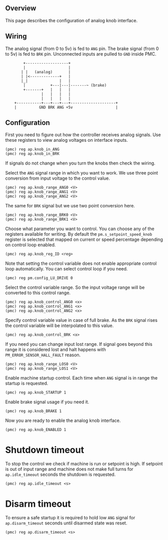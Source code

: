 ## Overview

This page describes the configuration of analog knob interface.

## Wiring

The analog signal (from 0 to 5v) is fed to `ANG` pin. The brake signal (from 0
to 5v) is fed to `BRK` pin. Unconnected inputs are pulled to `GND` inside PMC.

```
	    +-------------------+
	    |                   |
	   | |   (analog)       |
	   | |<-------------+   |
	   |_|              |   |
	    |           +---|---|-------~ (brake)
	    +-------+   |   |   |
	            |   |   |   |
	            |   |   |   |
	+-----------+---+---+---+--------------------+
	|          GND BRK ANG +5v                   |
```

## Configuration

First you need to figure out how the controller receives analog signals. Use
these registers to view analog voltages on interface inputs.

	(pmc) reg ap.knob_in_ANG
	(pmc) reg ap.knob_in_BRK

If signals do not change when you turn the knobs then check the wiring.

Select the `ANG` signal range in which you want to work. We use three point
conversion from input voltage to the control value.

	(pmc) reg ap.knob_range_ANG0 <V>
	(pmc) reg ap.knob_range_ANG1 <V>
	(pmc) reg ap.knob_range_ANG2 <V>

The same for `BRK` signal but we use two point conversion here.

	(pmc) reg ap.knob_range_BRK0 <V>
	(pmc) reg ap.knob_range_BRK1 <V>

Choose what parameter you want to control. You can choose any of the registers
available for writing. By default the `pm.s_setpoint_speed_knob` register is
selected that mapped on current or speed percentage depending on control loop
enabled.

	(pmc) reg ap.knob_reg_ID <reg>

Note that setting the control variable does not enable appropriate control loop
automatically. You can select control loop if you need.

	(pmc) reg pm.config_LU_DRIVE 0

Select the control variable range. So the input voltage range will be converted
to this control range.

	(pmc) reg ap.knob_control_ANG0 <x>
	(pmc) reg ap.knob_control_ANG1 <x>
	(pmc) reg ap.knob_control_ANG2 <x>

Specify control variable value in case of full brake. As the `BRK` signal rises
the control variable will be interpolated to this value.

	(pmc) reg ap.knob_control_BRK <x>

If you need you can change input lost range. If signal goes beyond this range
it is considered lost and halt happens with `PM_ERROR_SENSOR_HALL_FAULT` reason.

	(pmc) reg ap.knob_range_LOS0 <V>
	(pmc) reg ap.knob_range_LOS1 <V>

Enable machine startup control. Each time when `ANG` signal is in range the
startup is requested.

	(pmc) reg ap.knob_STARTUP 1

Enable brake signal usage if you need it.

	(pmc) reg ap.knob_BRAKE 1

Now you are ready to enable the analog knob interface.

	(pmc) reg ap.knob_ENABLED 1

# Shutdown timeout

To stop the control we check if machine is run or setpoint is high. If setpoint
is out of input range and machine does not make full turns for
`ap.idle_timeout` seconds the shutdown is requested.

	(pmc) reg ap.idle_timeout <s>

# Disarm timeout

To ensure a safe startup it is required to hold low `ANG` signal for
`ap.disarm_timeout` seconds until disarmed state was reset.

	(pmc) reg ap.disarm_timeout <s>

